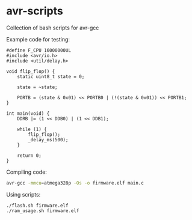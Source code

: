# avr-scripts
Collection of bash scripts for avr-gcc

Example code for testing:

```
#define F_CPU 16000000UL
#include <avr/io.h>
#include <util/delay.h>

void flip_flop() {
    static uint8_t state = 0;

    state = ~state;

    PORTB = (state & 0x01) << PORTB0 | (!(state & 0x01)) << PORTB1;
}

int main(void) {
    DDRB |= (1 << DDB0) | (1 << DDB1);

    while (1) {
        flip_flop();
        _delay_ms(500);
    }

    return 0;
}
```

Compiling code:

```bash
avr-gcc -mmcu=atmega328p -Os -o firmware.elf main.c
```

Using scripts:

```
./flash.sh firmware.elf
./ram_usage.sh firmware.elf
```
